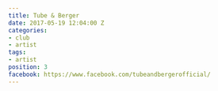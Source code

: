 ```yaml
---
title: Tube & Berger
date: 2017-05-19 12:04:00 Z
categories:
- club
- artist
tags:
- artist
position: 3
facebook: https://www.facebook.com/tubeandbergerofficial/
---
```


